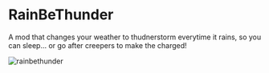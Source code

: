 # RainBeThunder

A mod that changes your weather to thudnerstorm everytime it rains, so you can sleep... or go after creepers to make the charged!

![rainbethunder](https://user-images.githubusercontent.com/89364072/170896347-e4d0b17e-b397-4eaf-a2db-5ee2ed7b8954.gif)
